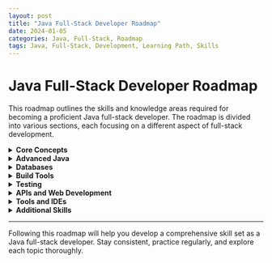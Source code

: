```yaml
---
layout: post
title: "Java Full-Stack Developer Roadmap"
date: 2024-01-05
categories: Java, Full-Stack, Roadmap
tags: Java, Full-Stack, Development, Learning Path, Skills
---
```


# Java Full-Stack Developer Roadmap

This roadmap outlines the skills and knowledge areas required for becoming a proficient Java full-stack developer. The roadmap is divided into various sections, each focusing on a different aspect of full-stack development.

<details>
<summary><strong>Core Concepts</strong></summary>
<div>

<details>
<summary>Java Basics</summary>
<div>
<ul>
  <li>Variables</li>
  <li>Functions</li>
  <li>Strings</li>
  <li>Arrays</li>
  <li>Loops</li>
</ul>
</div>
</details>

<details>
<summary>Object-Oriented Programming (OOP)</summary>
<div>
<ul>
  <li>Classes/Objects</li>
  <li>Inheritance</li>
  <li>Polymorphism</li>
  <li>Interfaces</li>
  <li>Encapsulation</li>
  <li>Abstraction</li>
</ul>
</div>
</details>

<details>
<summary>Collections Framework</summary>
<div>
<ul>
  <li>Lists</li>
  <li>Maps</li>
  <li>Sets</li>
  <li>Stacks</li>
  <li>Queues</li>
  <li>Optionals</li>
</ul>
</div>
</details>

<details>
<summary>Streams & Functional Programming</summary>
<div>
<ul>
  <li>Streams API</li>
  <li>Lambda Expressions</li>
  <li>Functional Interfaces</li>
</ul>
</div>
</details>

<details>
<summary>Exception Handling</summary>
<div>
<ul>
  <li>Checked Exceptions</li>
  <li>Unchecked Exceptions</li>
  <li>Custom Exceptions</li>
</ul>
</div>
</details>

</div>
</details>

<details>
<summary><strong>Advanced Java</strong></summary>
<div>

<details>
<summary>Concurrency and Multithreading</summary>
<div>
<ul>
  <li>Threads</li>
  <li>Synchronization</li>
  <li>Executor Service</li>
  <li>Future and CompletableFuture</li>
</ul>
</div>
</details>

<details>
<summary>Generics</summary>
<div>
<ul>
  <li>Type Safety</li>
  <li>Parameterized Types</li>
</ul>
</div>
</details>

<details>
<summary>Design Patterns</summary>
<div>
<ul>
  <li>Singleton</li>
  <li>Factory</li>
  <li>Observer</li>
  <li>Strategy</li>
</ul>
</div>
</details>

<details>
<summary>SOLID Principles</summary>
<div>
<ul>
  <li>Single Responsibility Principle</li>
  <li>Open/Closed Principle</li>
  <li>Liskov Substitution Principle</li>
  <li>Interface Segregation Principle</li>
  <li>Dependency Inversion Principle</li>
</ul>
</div>
</details>

<details>
<summary>Clean Code</summary>
<div>
<ul>
  <li>Writing Readable Code</li>
  <li>Refactoring Techniques</li>
  <li>Code Smells</li>
</ul>
</div>
</details>

</div>
</details>

<details>
<summary><strong>Databases</strong></summary>
<div>

<details>
<summary>Database Design</summary>
<div>
<ul>
  <li>Schema Design</li>
  <li>Normalization</li>
  <li>Indexes</li>
  <li>Joins</li>
</ul>
</div>
</details>

<details>
<summary>SQL and Relational Databases</summary>
<div>
<ul>
  <li>Queries</li>
  <li>Transactions</li>
  <li>JDBC</li>
</ul>
</div>
</details>

<details>
<summary>NoSQL Databases</summary>
<div>
<ul>
  <li>MongoDB</li>
  <li>Cassandra</li>
  <li>Redis</li>
</ul>
</div>
</details>

<details>
<summary>Schema Migration Tools</summary>
<div>
<ul>
  <li>Flyway</li>
  <li>Liquibase</li>
</ul>
</div>
</details>

</div>
</details>

<details>
<summary><strong>Build Tools</strong></summary>
<div>

<details>
<summary>Build and Dependency Management</summary>
<div>
<ul>
  <li>Maven</li>
  <li>Gradle</li>
  <li>Bazel</li>
</ul>
</div>
</details>

<details>
<summary>Version Control</summary>
<div>
<ul>
  <li>Git</li>
  <li>GitHub</li>
</ul>
</div>
</details>

</div>
</details>

<details>
<summary><strong>Testing</strong></summary>
<div>

<details>
<summary>Unit Testing</summary>
<div>
<ul>
  <li>JUnit</li>
  <li>TestNG</li>
</ul>
</div>
</details>

<details>
<summary>Mocking</summary>
<div>
<ul>
  <li>Mockito</li>
  <li>PowerMock</li>
</ul>
</div>
</details>

<details>
<summary>Assertion Libraries</summary>
<div>
<ul>
  <li>AssertJ</li>
  <li>Hamcrest</li>
</ul>
</div>
</details>

<details>
<summary>Integration Testing</summary>
<div>
<ul>
  <li>Spring Test</li>
  <li>Rest Assured</li>
</ul>
</div>
</details>

<details>
<summary>Contract Testing</summary>
<div>
<ul>
  <li>Pact</li>
</ul>
</div>
</details>

</div>
</details>

<details>
<summary><strong>APIs and Web Development</strong></summary>
<div>

<details>
<summary>RESTful Services</summary>
<div>
<ul>
  <li>REST APIs</li>
  <li>HTTP Methods</li>
  <li>API Design</li>
</ul>
</div>
</details>

<details>
<summary>Web Frameworks</summary>
<div>
<ul>
  <li>Spring Boot</li>
  <li>Quarkus</li>
  <li>Play Framework</li>
</ul>
</div>
</details>

<details>
<summary>How HTTP Works</summary>
<div>
<ul>
  <li>HTTP/HTTPS</li>
  <li>Request/Response Cycle</li>
</ul>
</div>
</details>

<details>
<summary>GraphQL</summary>
<div>
<ul>
  <li>Schema Definition</li>
  <li>Queries and Mutations</li>
</ul>
</div>
</details>

</div>
</details>

<details>
<summary><strong>Tools and IDEs</strong></summary>
<div>

<details>
<summary>IDEs</summary>
<div>
<ul>
  <li>IntelliJ IDEA</li>
  <li>Eclipse</li>
  <li>VSCode</li>
</ul>
</div>
</details>

<details>
<summary>Debugging Skills</summary>
<div>
<ul>
  <li>Breakpoints</li>
  <li>Watchpoints</li>
  <li>Step Over/Into</li>
</ul>
</div>
</details>

<details>
<summary>Logging</summary>
<div>
<ul>
  <li>Log4j</li>
  <li>SLF4J</li>
</ul>
</div>
</details>

</div>
</details>

<details>
<summary><strong>Additional Skills</strong></summary>
<div>

<details>
<summary>Dependency Injection</summary>
<div>
<ul>
  <li>Spring</li>
  <li>CDI (Contexts and Dependency Injection)</li>
</ul>
</div>
</details>

<details>
<summary>N-Tier Architecture</summary>
<div>
<ul>
  <li>Presentation Layer</li>
  <li>Business Layer</li>
  <li>Data Layer</li>
</ul>
</div>
</details>

<details>
<summary>Immutability</summary>
<div>
<ul>
  <li>Immutable Objects</li>
  <li>Value Objects</li>
</ul>
</div>
</details>

<details>
<summary>File Handling</summary>
<div>
<ul>
  <li>File I/O</li>
  <li>Java NIO</li>
  <li>Streams</li>
</ul>
</div>
</details>

<details>
<summary>How JVM Works</summary>
<div>
<ul>
  <li>Memory Management</li>
  <li>Garbage Collection</li>
  <li>Class Loading</li>
</ul>
</div>
</details>

</div>
</details>

---

Following this roadmap will help you develop a comprehensive skill set as a Java full-stack developer. Stay consistent, practice regularly, and explore each topic thoroughly.
